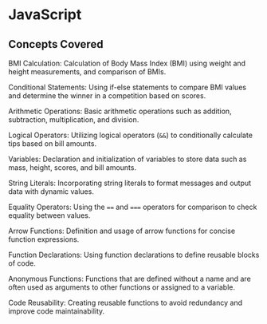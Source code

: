 # JavaScript

## Concepts Covered

BMI Calculation: Calculation of Body Mass Index (BMI) using weight and height measurements, and comparison of BMIs.

Conditional Statements: Using if-else statements to compare BMI values and determine the winner in a competition based on scores.

Arithmetic Operations: Basic arithmetic operations such as addition, subtraction, multiplication, and division.

Logical Operators: Utilizing logical operators (`&&`) to conditionally calculate tips based on bill amounts.

Variables: Declaration and initialization of variables to store data such as mass, height, scores, and bill amounts.

String Literals: Incorporating string literals to format messages and output data with dynamic values.

Equality Operators: Using the `==` and `===` operators for comparison to check equality between values.

Arrow Functions: Definition and usage of arrow functions for concise function expressions.

Function Declarations: Using function declarations to define reusable blocks of code.

Anonymous Functions: Functions that are defined without a name and are often used as arguments to other functions or assigned to a variable.

Code Reusability: Creating reusable functions to avoid redundancy and improve code maintainability.